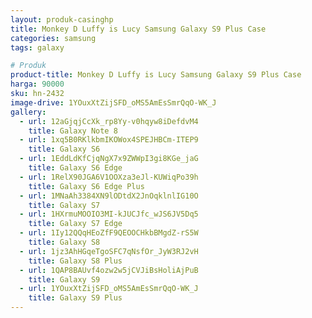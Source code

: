 ```yaml
---
layout: produk-casinghp
title: Monkey D Luffy is Lucy Samsung Galaxy S9 Plus Case
categories: samsung
tags: galaxy

# Produk
product-title: Monkey D Luffy is Lucy Samsung Galaxy S9 Plus Case
harga: 90000
sku: hn-2432
image-drive: 1YOuxXtZijSFD_oMS5AmEsSmrQqO-WK_J
gallery:
  - url: 12aGjqjCcXk_rp8Yy-v0hqyw8iDefdvM4
    title: Galaxy Note 8
  - url: 1xq5B0RKlkbmIKOWox4SPEJHBCm-ITEP9
    title: Galaxy S6
  - url: 1EddLdKfCjqNgX7x9ZWWpI3gi8KGe_jaG
    title: Galaxy S6 Edge
  - url: 1RelX90JGA6V1OOXza3eJl-KUWiqPo39h
    title: Galaxy S6 Edge Plus
  - url: 1MNaAh3384XN9lODtdX2JnOqklnlIG10O
    title: Galaxy S7
  - url: 1HXrmuMOOIO3MI-kJUCJfc_wJS6JV5Dq5
    title: Galaxy S7 Edge
  - url: 1Iy12QQqHEoZfF9QEOOCHkbBMgdZ-rS5W
    title: Galaxy S8
  - url: 1jz3AhHGqeTgoSFC7qNsfOr_JyW3RJ2vH
    title: Galaxy S8 Plus
  - url: 1QAP8BAUvf4ozw2w5jCVJiBsHoliAjPuB
    title: Galaxy S9
  - url: 1YOuxXtZijSFD_oMS5AmEsSmrQqO-WK_J
    title: Galaxy S9 Plus
---
```


